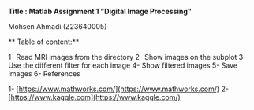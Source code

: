 **Title : Matlab Assignment 1 "Digital Image Processing"**

 Mohsen Ahmadi (Z23640005)

 ** Table of content:**

 1- Read MRI images from the directory
 2- Show images on the subplot
 3- Use the different filter for each image
 4- Show filtered images
 5- Save Images
 6- References

1- [https://www.mathworks.com/](https://www.mathworks.com/)
 2- [https://www.kaggle.com](https://www.kaggle.com/)
